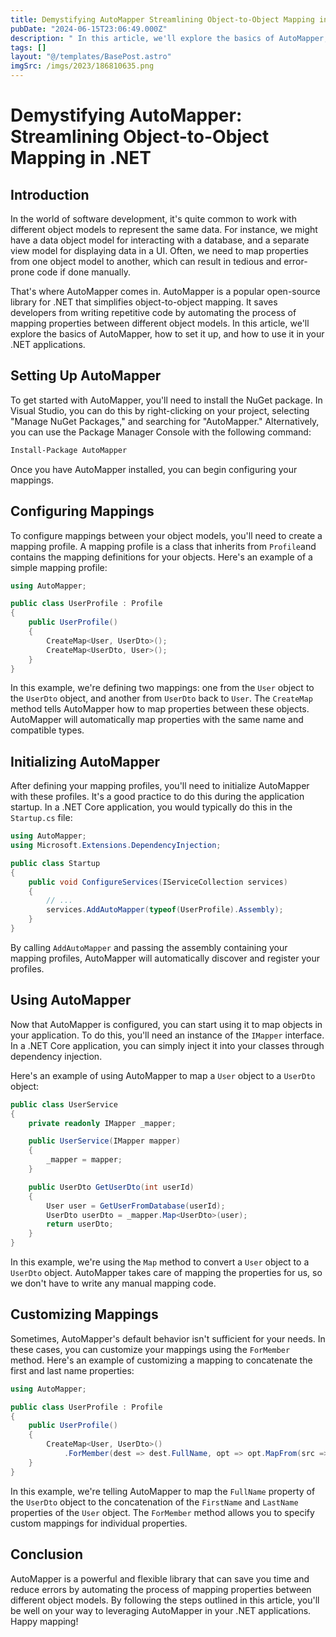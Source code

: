```yaml
---
title: Demystifying AutoMapper Streamlining Object-to-Object Mapping in .NET
pubDate: "2024-06-15T23:06:49.000Z"
description: " In this article, we'll explore the basics of AutoMapper, how to set it up, and how to use it in your .NET applications."
tags: []
layout: "@/templates/BasePost.astro"
imgSrc: /imgs/2023/186810635.png
---
```

# Demystifying AutoMapper: Streamlining Object-to-Object Mapping in .NET

## Introduction

In the world of software development, it's quite common to work with different object models to represent the same data. For instance, we might have a data object model for interacting with a database, and a separate view model for displaying data in a UI. Often, we need to map properties from one object model to another, which can result in tedious and error-prone code if done manually.

That's where AutoMapper comes in. AutoMapper is a popular open-source library for .NET that simplifies object-to-object mapping. It saves developers from writing repetitive code by automating the process of mapping properties between different object models. In this article, we'll explore the basics of AutoMapper, how to set it up, and how to use it in your .NET applications.

## Setting Up AutoMapper

To get started with AutoMapper, you'll need to install the NuGet package. In Visual Studio, you can do this by right-clicking on your project, selecting "Manage NuGet Packages," and searching for "AutoMapper." Alternatively, you can use the Package Manager Console with the following command:

```sh
Install-Package AutoMapper
```

Once you have AutoMapper installed, you can begin configuring your mappings.

## Configuring Mappings

To configure mappings between your object models, you'll need to create a mapping profile. A mapping profile is a class that inherits from `Profile`and contains the mapping definitions for your objects. Here's an example of a simple mapping profile:

```csharp
using AutoMapper;

public class UserProfile : Profile
{
    public UserProfile()
    {
        CreateMap<User, UserDto>();
        CreateMap<UserDto, User>();
    }
}
```

In this example, we're defining two mappings: one from the `User` object to the `UserDto` object, and another from `UserDto` back to `User`. The `CreateMap` method tells AutoMapper how to map properties between these objects. AutoMapper will automatically map properties with the same name and compatible types.

## Initializing AutoMapper

After defining your mapping profiles, you'll need to initialize AutoMapper with these profiles. It's a good practice to do this during the application startup. In a .NET Core application, you would typically do this in the `Startup.cs` file:

```csharp
using AutoMapper;
using Microsoft.Extensions.DependencyInjection;

public class Startup
{
    public void ConfigureServices(IServiceCollection services)
    {
        // ...
        services.AddAutoMapper(typeof(UserProfile).Assembly);
    }
}
```

By calling `AddAutoMapper` and passing the assembly containing your mapping profiles, AutoMapper will automatically discover and register your profiles.

## Using AutoMapper

Now that AutoMapper is configured, you can start using it to map objects in your application. To do this, you'll need an instance of the `IMapper` interface. In a .NET Core application, you can simply inject it into your classes through dependency injection.

Here's an example of using AutoMapper to map a `User` object to a `UserDto` object:

```csharp
public class UserService
{
    private readonly IMapper _mapper;

    public UserService(IMapper mapper)
    {
        _mapper = mapper;
    }

    public UserDto GetUserDto(int userId)
    {
        User user = GetUserFromDatabase(userId);
        UserDto userDto = _mapper.Map<UserDto>(user);
        return userDto;
    }
}
```

In this example, we're using the `Map` method to convert a `User` object to a `UserDto` object. AutoMapper takes care of mapping the properties for us, so we don't have to write any manual mapping code.

## Customizing Mappings

Sometimes, AutoMapper's default behavior isn't sufficient for your needs. In these cases, you can customize your mappings using the `ForMember` method. Here's an example of customizing a mapping to concatenate the first and last name properties:

```csharp
using AutoMapper;

public class UserProfile : Profile
{
    public UserProfile()
    {
        CreateMap<User, UserDto>()
            .ForMember(dest => dest.FullName, opt => opt.MapFrom(src => src.FirstName + " " + src.LastName));
    }
}
```

In this example, we're telling AutoMapper to map the `FullName` property of the `UserDto` object to the concatenation of the `FirstName` and `LastName` properties of the `User` object. The `ForMember` method allows you to specify custom mappings for individual properties.

## Conclusion

AutoMapper is a powerful and flexible library that can save you time and reduce errors by automating the process of mapping properties between different object models. By following the steps outlined in this article, you'll be well on your way to leveraging AutoMapper in your .NET applications. Happy mapping!
